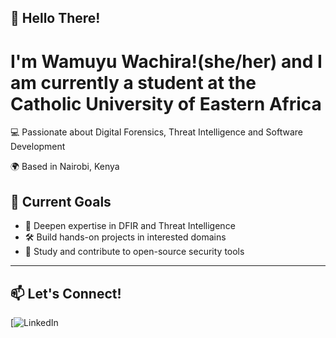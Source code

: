 
<!--
**wamuyu-w/wamuyu-w** is a ✨ _special_ ✨ repository because its `README.md` (this file) appears on your GitHub profile.

Here are some ideas to get you started:

- 🔭 I’m currently working on ...
- 🌱 I’m currently learning ...
- 👯 I’m looking to collaborate on ...
- 🤔 I’m looking for help with ...
- 💬 Ask me about ...
- 📫 How to reach me: ...
- 😄 Pronouns: ...
- ⚡ Fun fact: ...
-->
## 👋 Hello There!
# I'm Wamuyu Wachira!(she/her) and I am currently a student at the Catholic University of Eastern Africa

💻 Passionate about Digital Forensics, Threat Intelligence and Software Development

🌍 Based in Nairobi, Kenya


## 🚀 Current Goals
- 🔐 Deepen expertise in DFIR and Threat Intelligence  
- 🛠️ Build hands-on projects in interested domains
- 📘 Study and contribute to open-source security tools

---


## 📫 Let's Connect!
[![LinkedIn](https://www.linkedin.com/in/wamuyu-w-293062240/)


